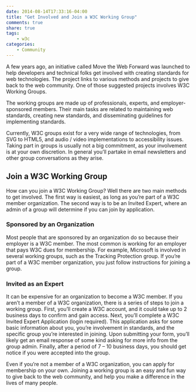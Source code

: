 ```yaml
---
date: 2014-08-14T17:33:16-04:00
title: "Get Involved and Join a W3C Working Group"
comments: true
share: true
tags:
    - w3c
categories:
    - Community
---
```


A few years ago, an initiative called Move the Web Forward was launched to help developers and technical folks get involved with creating standards for web technologies. The project links to various methods and projects to give back to the web community. One of those suggested projects involves W3C Working Groups.

The working groups are made up of professionals, experts, and employer-sponsored members. Their main tasks are related to maintaining web standards, creating new standards, and disseminating guidelines for implementing standards.

Currently, W3C groups exist for a very wide range of technologies, from SVG to HTML5, and audio / video implementations to accessibility issues. Taking part in groups is usually not a big commitment, as your involvement is at your own discretion. In general you’ll partake in email newsletters and other group conversations as they arise.

## Join a W3C Working Group

How can you join a W3C Working Group? Well there are two main methods to get involved. The first way is easiest, as long as you’re part of a W3C member organization. The second way is to be an Invited Expert, where an admin of a group will determine if you can join by application.

### Sponsored by an Organization

Most people that are sponsored by an organization do so because their employer is a W3C member. The most common is working for an employer that pays W3C dues for membership. For example, Microsoft is involved in several working groups, such as the Tracking Protection group. If you’re part of a W3C member organization, you just follow instructions for joining a group.

### Invited as an Expert

It can be expensive for an organization to become a W3C member. If you aren’t a member of a W3C organization, there is a series of steps to join a working group. First, you’ll create a W3C account, and it could take up to 2 business days to confirm and gain access. Next, you’ll complete a W3C Invited Expert Application (login required). This application asks for some basic information about you, you’re involvement in standards, and the specific group you’re interested in joining. Upon submitting your form, you’ll likely get an email response of some kind asking for more info from the group admin. Finally, after a period of 7 – 10 business days, you should get notice if you were accepted into the group.

Even if you’re not a member of a W3C organization, you can apply for membership on your own. Joining a working group is an easy and fun way to give back to the web community, and help you make a difference in the lives of many people.
